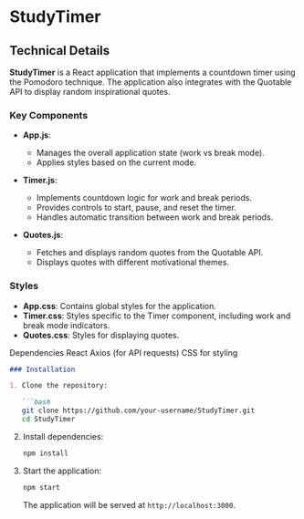 # StudyTimer

## Technical Details

**StudyTimer** is a React application that implements a countdown timer using the Pomodoro technique. The application also integrates with the Quotable API to display random inspirational quotes.

### Key Components

- **App.js**: 
  - Manages the overall application state (work vs break mode).
  - Applies styles based on the current mode.

- **Timer.js**:
  - Implements countdown logic for work and break periods.
  - Provides controls to start, pause, and reset the timer.
  - Handles automatic transition between work and break periods.

- **Quotes.js**:
  - Fetches and displays random quotes from the Quotable API.
  - Displays quotes with different motivational themes.

### Styles

- **App.css**: Contains global styles for the application.
- **Timer.css**: Styles specific to the Timer component, including work and break mode indicators.
- **Quotes.css**: Styles for displaying quotes.

Dependencies
React
Axios (for API requests)
CSS for styling


```markdown
### Installation

1. Clone the repository:

   ```bash
   git clone https://github.com/your-username/StudyTimer.git
   cd StudyTimer
   ```

2. Install dependencies:

   ```bash
   npm install
   ```

3. Start the application:

   ```bash
   npm start
   ```

   The application will be served at `http://localhost:3000`.
```
